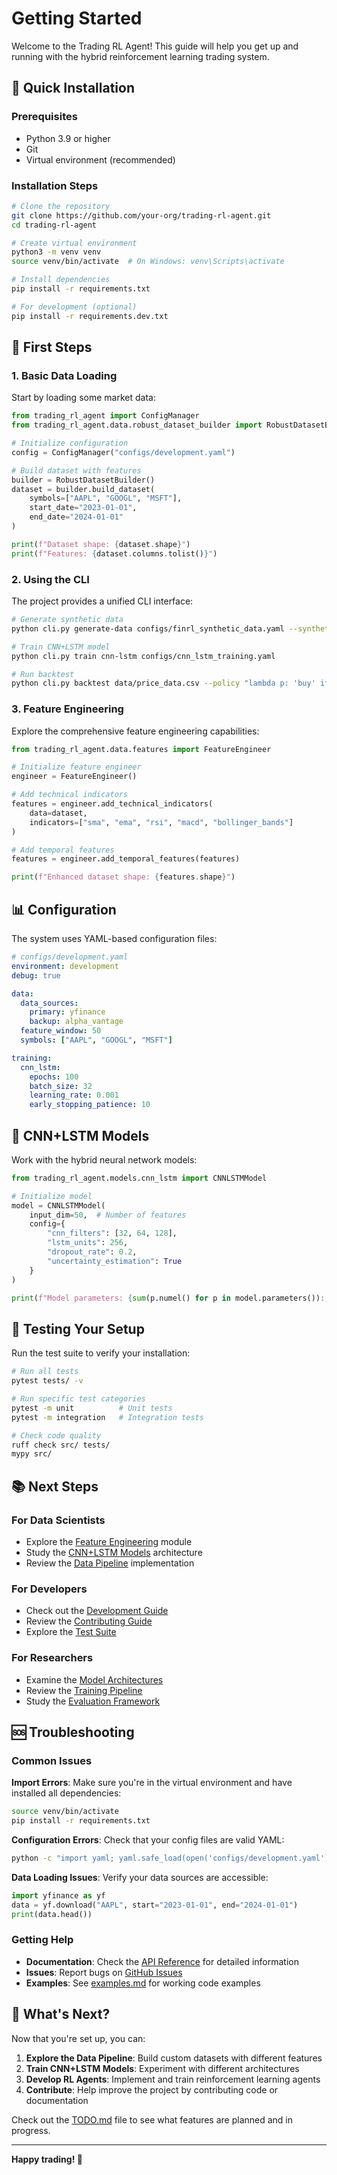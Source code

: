 # Getting Started

Welcome to the Trading RL Agent! This guide will help you get up and running with the hybrid reinforcement learning trading system.

## 🚀 **Quick Installation**

### **Prerequisites**

- Python 3.9 or higher
- Git
- Virtual environment (recommended)

### **Installation Steps**

```bash
# Clone the repository
git clone https://github.com/your-org/trading-rl-agent.git
cd trading-rl-agent

# Create virtual environment
python3 -m venv venv
source venv/bin/activate  # On Windows: venv\Scripts\activate

# Install dependencies
pip install -r requirements.txt

# For development (optional)
pip install -r requirements.dev.txt
```

## 🧪 **First Steps**

### **1. Basic Data Loading**

Start by loading some market data:

```python
from trading_rl_agent import ConfigManager
from trading_rl_agent.data.robust_dataset_builder import RobustDatasetBuilder

# Initialize configuration
config = ConfigManager("configs/development.yaml")

# Build dataset with features
builder = RobustDatasetBuilder()
dataset = builder.build_dataset(
    symbols=["AAPL", "GOOGL", "MSFT"],
    start_date="2023-01-01",
    end_date="2024-01-01"
)

print(f"Dataset shape: {dataset.shape}")
print(f"Features: {dataset.columns.tolist()}")
```

### **2. Using the CLI**

The project provides a unified CLI interface:

```bash
# Generate synthetic data
python cli.py generate-data configs/finrl_synthetic_data.yaml --synthetic

# Train CNN+LSTM model
python cli.py train cnn-lstm configs/cnn_lstm_training.yaml

# Run backtest
python cli.py backtest data/price_data.csv --policy "lambda p: 'buy' if p > 100 else 'sell'"
```

### **3. Feature Engineering**

Explore the comprehensive feature engineering capabilities:

```python
from trading_rl_agent.data.features import FeatureEngineer

# Initialize feature engineer
engineer = FeatureEngineer()

# Add technical indicators
features = engineer.add_technical_indicators(
    data=dataset,
    indicators=["sma", "ema", "rsi", "macd", "bollinger_bands"]
)

# Add temporal features
features = engineer.add_temporal_features(features)

print(f"Enhanced dataset shape: {features.shape}")
```

## 📊 **Configuration**

The system uses YAML-based configuration files:

```yaml
# configs/development.yaml
environment: development
debug: true

data:
  data_sources:
    primary: yfinance
    backup: alpha_vantage
  feature_window: 50
  symbols: ["AAPL", "GOOGL", "MSFT"]

training:
  cnn_lstm:
    epochs: 100
    batch_size: 32
    learning_rate: 0.001
    early_stopping_patience: 10
```

## 🧠 **CNN+LSTM Models**

Work with the hybrid neural network models:

```python
from trading_rl_agent.models.cnn_lstm import CNNLSTMModel

# Initialize model
model = CNNLSTMModel(
    input_dim=50,  # Number of features
    config={
        "cnn_filters": [32, 64, 128],
        "lstm_units": 256,
        "dropout_rate": 0.2,
        "uncertainty_estimation": True
    }
)

print(f"Model parameters: {sum(p.numel() for p in model.parameters()):,}")
```

## 🧪 **Testing Your Setup**

Run the test suite to verify your installation:

```bash
# Run all tests
pytest tests/ -v

# Run specific test categories
pytest -m unit          # Unit tests
pytest -m integration   # Integration tests

# Check code quality
ruff check src/ tests/
mypy src/
```

## 📚 **Next Steps**

### **For Data Scientists**

- Explore the [Feature Engineering](../src/trading_rl_agent/features/) module
- Study the [CNN+LSTM Models](../src/trading_rl_agent/models/) architecture
- Review the [Data Pipeline](../src/trading_rl_agent/data/) implementation

### **For Developers**

- Check out the [Development Guide](DEVELOPMENT_GUIDE.md)
- Review the [Contributing Guide](../CONTRIBUTING.md)
- Explore the [Test Suite](../tests/)

### **For Researchers**

- Examine the [Model Architectures](../src/trading_rl_agent/models/)
- Review the [Training Pipeline](../src/training/)
- Study the [Evaluation Framework](../src/evaluation/)

## 🆘 **Troubleshooting**

### **Common Issues**

**Import Errors**: Make sure you're in the virtual environment and have installed all dependencies:

```bash
source venv/bin/activate
pip install -r requirements.txt
```

**Configuration Errors**: Check that your config files are valid YAML:

```bash
python -c "import yaml; yaml.safe_load(open('configs/development.yaml'))"
```

**Data Loading Issues**: Verify your data sources are accessible:

```python
import yfinance as yf
data = yf.download("AAPL", start="2023-01-01", end="2024-01-01")
print(data.head())
```

### **Getting Help**

- **Documentation**: Check the [API Reference](../src/) for detailed information
- **Issues**: Report bugs on [GitHub Issues](https://github.com/your-org/trading-rl-agent/issues)
- **Examples**: See [examples.md](examples.md) for working code examples

## 🎯 **What's Next?**

Now that you're set up, you can:

1. **Explore the Data Pipeline**: Build custom datasets with different features
2. **Train CNN+LSTM Models**: Experiment with different architectures
3. **Develop RL Agents**: Implement and train reinforcement learning agents
4. **Contribute**: Help improve the project by contributing code or documentation

Check out the [TODO.md](../TODO.md) file to see what features are planned and in progress.

---

**Happy trading! 🚀**
